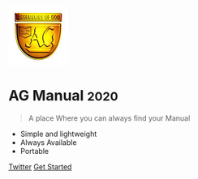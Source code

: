 <!-- _coverpage.md -->

![logo](_media/download.jpg)

# AG Manual <small>2020</small>

> A place Where you can always find your Manual

- Simple and lightweight
- Always Available
- Portable

[Twitter](https://github.com/docsifyjs/docsify/)
[Get Started](#Title)